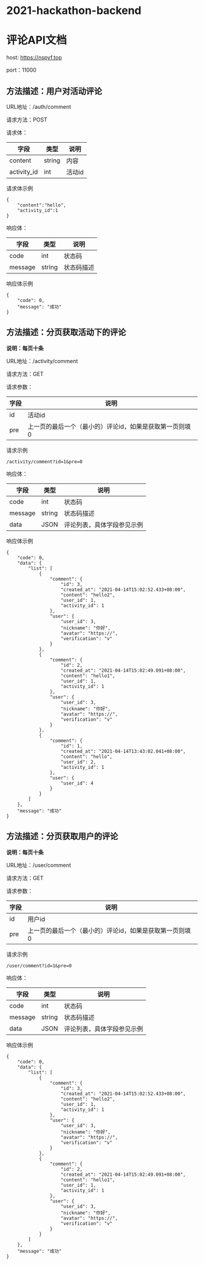 # 2021-hackathon-backend

# 评论API文档

host: https://nspyf.top

port：11000

## 方法描述：用户对活动评论

URL地址：/auth/comment

请求方法：POST

请求体：

| 字段 | 类型 | 说明 |
| ---  | ---  | ---  |
|  content  |  string  |  内容 |
|  activity_id  |  int  |  活动id  |

请求体示例

```
{
    "content":"hello",
    "activity_id":1
}
```

响应体：


| 字段 | 类型 | 说明 |
| ---  | ---  | ---  |
|  code  |  int  |  状态码  |
|  message  |  string  |  状态码描述  |

响应体示例

```
{
    "code": 0,
    "message": "成功"
}
```

## 方法描述：分页获取活动下的评论

**说明：每页十条**

URL地址：/activity/comment

请求方法：GET

请求参数：

| 字段 | 说明 |
| ---  | ---  |
|  id  |  活动id |
|  pre |  上一页的最后一个（最小的）评论id，如果是获取第一页则填0  |

请求示例

```
/activity/comment?id=1&pre=0
```

响应体：


| 字段 | 类型 | 说明 |
| ---  | ---  | ---  |
|  code  |  int  |  状态码  |
|  message  |  string  |  状态码描述  |
|  data  |  JSON  |  评论列表，具体字段参见示例  |

响应体示例

```
{
    "code": 0,
    "data": {
        "list": [
            {
                "comment": {
                    "id": 3,
                    "created_at": "2021-04-14T15:02:52.433+08:00",
                    "content": "hello2",
                    "user_id": 1,
                    "activity_id": 1
                },
                "user": {
                    "user_id": 3,
                    "nickname": "你好",
                    "avatar": "https://",
                    "verification": "v"
                }
            },
            {
                "comment": {
                    "id": 2,
                    "created_at": "2021-04-14T15:02:49.091+08:00",
                    "content": "hello1",
                    "user_id": 1,
                    "activity_id": 1
                },
                "user": {
                    "user_id": 3,
                    "nickname": "你好",
                    "avatar": "https://",
                    "verification": "v"
                }
            },
            {
                "comment": {
                    "id": 1,
                    "created_at": "2021-04-14T13:43:02.041+08:00",
                    "content": "hello",
                    "user_id": 2,
                    "activity_id": 1
                },
                "user": {
                    "user_id": 4
                }
            }
        ]
    },
    "message": "成功"
}
```

## 方法描述：分页获取用户的评论

**说明：每页十条**

URL地址：/user/comment

请求方法：GET

请求参数：

| 字段 | 说明 |
| ---  | ---  |
|  id  |  用户id |
|  pre |  上一页的最后一个（最小的）评论id，如果是获取第一页则填0  |

请求示例

```
/user/comment?id=1&pre=0
```

响应体：


| 字段 | 类型 | 说明 |
| ---  | ---  | ---  |
|  code  |  int  |  状态码  |
|  message  |  string  |  状态码描述  |
|  data  |  JSON  |  评论列表，具体字段参见示例  |

响应体示例

```
{
    "code": 0,
    "data": {
        "list": [
            {
                "comment": {
                    "id": 3,
                    "created_at": "2021-04-14T15:02:52.433+08:00",
                    "content": "hello2",
                    "user_id": 1,
                    "activity_id": 1
                },
                "user": {
                    "user_id": 3,
                    "nickname": "你好",
                    "avatar": "https://",
                    "verification": "v"
                }
            },
            {
                "comment": {
                    "id": 2,
                    "created_at": "2021-04-14T15:02:49.091+08:00",
                    "content": "hello1",
                    "user_id": 1,
                    "activity_id": 1
                },
                "user": {
                    "user_id": 3,
                    "nickname": "你好",
                    "avatar": "https://",
                    "verification": "v"
                }
            }
        ]
    },
    "message": "成功"
}
```